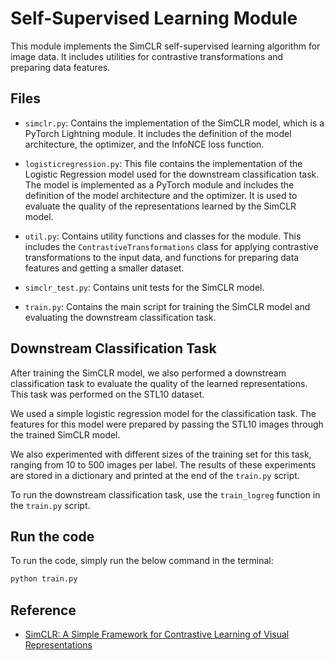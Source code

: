 # Self-Supervised Learning Module

This module implements the SimCLR self-supervised learning algorithm for image data. It includes utilities for contrastive transformations and preparing data features.

## Files

- `simclr.py`: Contains the implementation of the SimCLR model, which is a PyTorch Lightning module. It includes the definition of the model architecture, the optimizer, and the InfoNCE loss function.

- `logisticregression.py`: This file contains the implementation of the Logistic Regression model used for the downstream classification task. The model is implemented as a PyTorch module and includes the definition of the model architecture and the optimizer. It is used to evaluate the quality of the representations learned by the SimCLR model.

- `util.py`: Contains utility functions and classes for the module. This includes the `ContrastiveTransformations` class for applying contrastive transformations to the input data, and functions for preparing data features and getting a smaller dataset.

- `simclr_test.py`: Contains unit tests for the SimCLR model.

- `train.py`: Contains the main script for training the SimCLR model and evaluating the downstream classification task.



## Downstream Classification Task

After training the SimCLR model, we also performed a downstream classification task to evaluate the quality of the learned representations. This task was performed on the STL10 dataset.

We used a simple logistic regression model for the classification task. The features for this model were prepared by passing the STL10 images through the trained SimCLR model.

We also experimented with different sizes of the training set for this task, ranging from 10 to 500 images per label. The results of these experiments are stored in a dictionary and printed at the end of the `train.py` script.

To run the downstream classification task, use the `train_logreg` function in the `train.py` script.

## Run the code
To run the code, simply run the below command in the terminal:
```bash
python train.py
```

## Reference
- [SimCLR: A Simple Framework for Contrastive Learning of Visual Representations](https://arxiv.org/abs/2002.05709)
